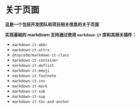 # 关于页面

**这是一个包括开发团队和项目相关信息的关于页面**

**实现基础的 markdown 支持通过使用 `markdown-it` 库和其相关插件：**

- `markdown-it-abbr`
- `markdown-it-attrs`
- `@toycode/markdown-it-class`
- `markdown-it-container`
- `markdown-it-deflist`
- `markdown-it-emoji`
- `markdown-it-footnote`
- `markdown-it-ins`
- `markdown-it-mark`
- `markdown-it-sub`
- `markdown-it-sup`
- `markdown-it-toc-and-anchor`
